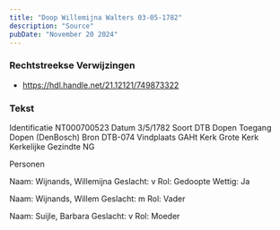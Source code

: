 ```yaml
---
title: "Doop Willemijna Walters 03-05-1782"
description: "Source"
pubDate: "November 20 2024"
---
```


### Rechtstreekse Verwijzingen
- https://hdl.handle.net/21.12121/749873322

### Tekst
Identificatie NT000700523
Datum 3/5/1782
Soort DTB Dopen
Toegang Dopen (DenBosch)
Bron DTB-074
Vindplaats GAHt
Kerk Grote Kerk
Kerkelijke Gezindte NG

Personen  

Naam:  Wijnands, Willemijna
Geslacht:  v
Rol:  Gedoopte
Wettig:  Ja

Naam:  Wijnands, Willem
Geslacht:  m
Rol:  Vader

Naam:  Suijle, Barbara
Geslacht:  v
Rol:  Moeder